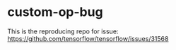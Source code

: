 # custom-op-bug
This is the reproducing repo for issue: https://github.com/tensorflow/tensorflow/issues/31568
